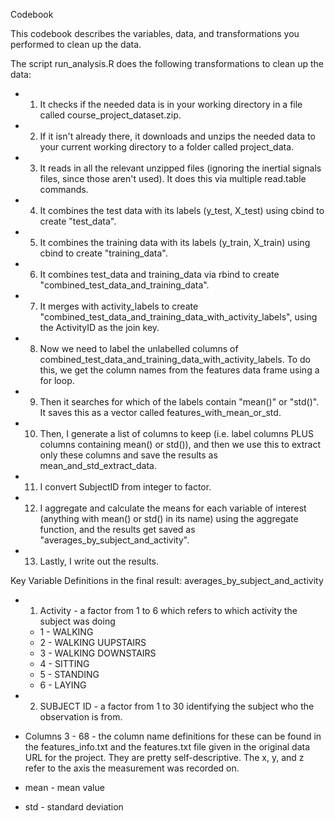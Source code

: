 Codebook

This codebook describes the variables, data, and transformations you performed to clean up the data.

The script run_analysis.R does the following transformations to clean up the data:
* 1. It checks if the needed data is in your working directory in a file called course_project_dataset.zip.
* 2. If it isn't already there, it downloads and unzips the needed data to your current working directory to a folder called project_data.
* 3. It reads in all the relevant unzipped files (ignoring the inertial signals files, since those aren't used).  It does this via multiple read.table commands.
* 4. It combines the test data with its labels (y_test, X_test) using cbind to create "test_data".
* 5. It combines the training data with its labels (y_train, X_train) using cbind to create "training_data".
* 6. It combines test_data and training_data via rbind to create "combined_test_data_and_training_data".
* 7. It merges with activity_labels to create "combined_test_data_and_training_data_with_activity_labels", using the ActivityID as the join key.
* 8. Now we need to label the unlabelled columns of combined_test_data_and_training_data_with_activity_labels.  To do this, we get the column names from the features data frame using a for loop.
* 9. Then it searches for which of the labels contain "mean()" or "std()".  It saves this as a vector called features_with_mean_or_std.
* 10. Then, I generate a list of columns to keep (i.e. label columns PLUS columns containing mean() or std()), and then we use this to extract only these columns and save the results as mean_and_std_extract_data.
* 11. I convert SubjectID from integer to factor.
* 12. I aggregate and calculate the means for each variable of interest (anything with mean() or std() in its name) using the aggregate function, and the results get saved as "averages_by_subject_and_activity".
* 13. Lastly, I write out the results.


Key Variable Definitions in the final result: averages_by_subject_and_activity
* 1. Activity - a factor from 1 to 6 which refers to which activity the subject was doing
  * 1 - WALKING
  * 2 - WALKING UUPSTAIRS
  * 3 - WALKING DOWNSTAIRS
  * 4 - SITTING
  * 5 - STANDING
  * 6 - LAYING

* 2. SUBJECT ID - a factor from 1 to 30 identifying the subject who the observation is from.
* Columns 3 - 68 - the column name definitions for these can be found in the features_info.txt and the features.txt file given in the original data URL for the project.  They are pretty self-descriptive.  The x, y, and z refer to the axis the measurement was recorded on.
* mean - mean value
* std - standard deviation

